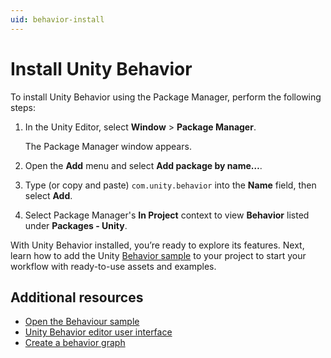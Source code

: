 ```yaml
---
uid: behavior-install
---
```


# Install Unity Behavior

To install Unity Behavior using the Package Manager, perform the following steps:

1. In the Unity Editor, select **Window** > **Package Manager**.

    The Package Manager window appears.
2. Open the **Add** menu and select **Add package by name…**.
3. Type (or copy and paste) `com.unity.behavior` into the **Name** field, then select **Add**.
4. Select Package Manager's **In Project** context to view **Behavior** listed under **Packages - Unity**.

With Unity Behavior installed, you’re ready to explore its features. Next, learn how to add the Unity [Behavior sample](sample.md) to your project to start your workflow with ready-to-use assets and examples.

## Additional resources

* [Open the Behaviour sample](sample.md)
* [Unity Behavior editor user interface](user-interface.md)
* [Create a behavior graph](create-behavior-graph.md)
